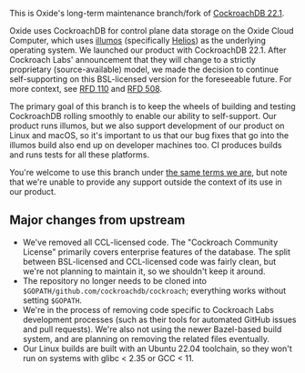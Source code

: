 This is Oxide's long-term maintenance branch/fork of [CockroachDB 22.1](https://github.com/cockroachdb/cockroach/tree/release-22.1).

Oxide uses CockroachDB for control plane data storage on the Oxide Cloud Computer, which uses [illumos](https://illumos.org) (specifically [Helios](https://github.com/oxidecomputer/helios)) as the underlying operating system. We launched our product with CockroachDB 22.1. After Cockroach Labs' announcement that they will change to a strictly proprietary (source-available) model, we made the decision to continue self-supporting on this BSL-licensed version for the foreseeable future. For more context, see [RFD 110](https://rfd.shared.oxide.computer/rfd/110) and [RFD 508](https://rfd.shared.oxide.computer/rfd/508).

The primary goal of this branch is to keep the wheels of building and testing CockroachDB rolling smoothly to enable our ability to self-support. Our product runs illumos, but we also support development of our product on Linux and macOS, so it's important to us that our bug fixes that go into the illumos build also end up on developer machines too. CI produces builds and runs tests for all these platforms.

You're welcome to use this branch under [the same terms we are](./licenses/BSL.txt), but note that we're unable to provide any support outside the context of its use in our product.

## Major changes from upstream

- We've removed all CCL-licensed code. The "Cockroach Community License" primarily covers enterprise features of the database. The split between BSL-licensed and CCL-licensed code was fairly clean, but we're not planning to maintain it, so we shouldn't keep it around.
- The repository no longer needs to be cloned into `$GOPATH/github.com/cockroachdb/cockroach`; everything works without setting `$GOPATH`.
- We're in the process of removing code specific to Cockroach Labs development processes (such as their tools for automated GitHub issues and pull requests). We're also not using the newer Bazel-based build system, and are planning on removing the related files eventually.
- Our Linux builds are built with an Ubuntu 22.04 toolchain, so they won't run on systems with glibc < 2.35 or GCC < 11.
